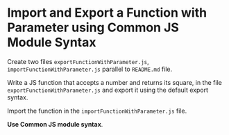 # Import and Export a Function with Parameter using Common JS Module Syntax

Create two files `exportFunctionWithParameter.js`, `importFunctionWithParameter.js` parallel to `README.md` file.

Write a JS function that accepts a number and returns its square, in the file `exportFunctionWithParameter.js` and export it using the default export syntax.

Import the function in the `importFunctionWithParameter.js` file.

<!-- 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 -->

<b>Use Common JS module syntax</b>.
